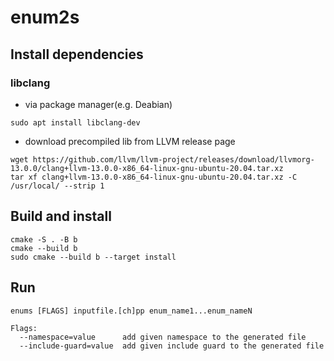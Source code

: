 # enum2s

## Install dependencies

### libclang

- via package manager(e.g. Deabian)

``` shell
sudo apt install libclang-dev
```

- download precompiled lib from LLVM release page

``` shell
wget https://github.com/llvm/llvm-project/releases/download/llvmorg-13.0.0/clang+llvm-13.0.0-x86_64-linux-gnu-ubuntu-20.04.tar.xz
tar xf clang+llvm-13.0.0-x86_64-linux-gnu-ubuntu-20.04.tar.xz -C /usr/local/ --strip 1
```

## Build and install

``` shell
cmake -S . -B b
cmake --build b
sudo cmake --build b --target install
```

## Run

``` shell
enums [FLAGS] inputfile.[ch]pp enum_name1...enum_nameN

Flags:
  --namespace=value      add given namespace to the generated file
  --include-guard=value  add given include guard to the generated file
```
